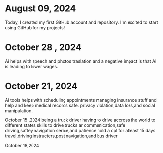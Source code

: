 # August 09, 2024

Today, I created my first GitHub account and repository. I'm excited to start using GitHub for my projects!

# October 28 , 2024
Ai helps with speech and photos traslation and a negative impact is that Ai is leading to lower wages.

# October 21, 2024
Ai tools  helps with scheduling appointments managing insurance  stuff and help and keep medical records safe.
privacy violation,data loss,and social manipulation.

October 15 ,2024
being a truck driver
having to drive accross the world to different states
skills to drive trucks ar communication,safe driving,saftey,navigation serice,and patience
hold a cpl for atleast 15 days
travel,driving instructers,post navigation,and bus driver

October 18,2024
